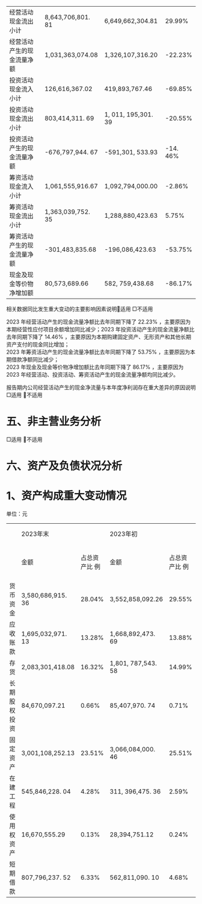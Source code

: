 <html><body><table><tr><td>经营活动现金流出小计</td><td>8,643,706,801. 81</td><td>6,649,662,304.81</td><td>29.99%</td></tr><tr><td>经营活动产生的现金流量净 额</td><td>1,031,363,074.08</td><td>1,326,107,316.20</td><td>-22.23%</td></tr><tr><td>投资活动现金流入小计</td><td>126,616,367.02</td><td>419,893,767.46</td><td>-69.85%</td></tr><tr><td>投资活动现金流出小计</td><td>803,414,311. 69</td><td>1, 011, 195,301. 39</td><td>-20.55%</td></tr><tr><td>投资活动产生的现金流量净 额</td><td>-676,797,944. 67</td><td>-591,301, 533.93</td><td>-14. 46%</td></tr><tr><td>筹资活动现金流入小计</td><td>1,061,555,916.67</td><td>1,092,794,000.00</td><td>-2.86%</td></tr><tr><td>筹资活动现金流出小计</td><td>1,363,039,752. 35</td><td>1,288,880,423.63</td><td>5.75%</td></tr><tr><td>筹资活动产生的现金流量净 额</td><td>-301,483,835.68</td><td>-196,086,423.63</td><td>-53.75%</td></tr><tr><td>现金及现金等价物净增加额</td><td>80,573,689.66</td><td>582, 759,438.68</td><td>-86.17%</td></tr></table></body></html>

相关数据同比发生重大变动的主要影响因素说明适用 □不适用  

2023 年经营活动产生的现金流量净额比去年同期下降了 $2 2 . 2 3 \%$ ，主要原因为本期经营性应付项目余额增加同比减少；2023 年投资活动产生的现金流量净额比去年同期下降了 $1 4 . 4 6 \%$ ，主要原因为本期购建固定资产、无形资产和其他长期资产支付的现金同比增加；  
2023 年筹资活动产生的现金流量净额比去年同期下降了 $5 3 . 7 5 \%$ ，主要原因为本期借款净额同比减少；  
2023 年现金及现金等价物净增加额比去年同期下降了 $8 6 . 1 7 \%$ ，主要原因为 2023 年经营活动、投资活动、筹资活动产生的现金流量净额均同比减少。  

报告期内公司经营活动产生的现金净流量与本年度净利润存在重大差异的原因说明□适用 不适用  

# 五、非主营业务分析  

□适用 不适用  

# 六、资产及负债状况分析  

# 1、资产构成重大变动情况  

单位：元  


<html><body><table><tr><td rowspan="2"></td><td colspan="2">2023年末</td><td colspan="2">2023年初</td><td rowspan="2">比重增减</td><td rowspan="2">重大变动说 明</td></tr><tr><td>金额</td><td>占总资产比 例</td><td>金额</td><td>占总资产比 例</td></tr><tr><td>货币资金</td><td>3,580,686,915. 36</td><td>28.04%</td><td>3,552,858,092.26</td><td>29.55%</td><td>-1.51%</td><td></td></tr><tr><td>应收账款</td><td>1,695,032,971. 13</td><td>13.28%</td><td>1,668,892,473. 69</td><td>13.88%</td><td>-0.60%</td><td></td></tr><tr><td>存货</td><td>2,083,301,418.08</td><td>16.32%</td><td>1,801, 787,543. 58</td><td>14.99%</td><td>1.33%</td><td></td></tr><tr><td>长期股权投资</td><td>84,670,097.21</td><td>0.66%</td><td>85,407,970. 74</td><td>0.71%</td><td>-0.05%</td><td></td></tr><tr><td>固定资产</td><td>3,001,108,252.13</td><td>23.51%</td><td>3,066,084,000. 46</td><td>25.51%</td><td>-2.00%</td><td></td></tr><tr><td>在建工程</td><td>545,846,228. 04</td><td>4.28%</td><td>311, 396,475. 36</td><td>2.59%</td><td>1.69%</td><td></td></tr><tr><td>使用权资产</td><td>16,670,555.29</td><td>0.13%</td><td>28,394,751.12</td><td>0.24%</td><td>-0.11%</td><td></td></tr><tr><td>短期借款</td><td>807,796,237. 52</td><td>6.33%</td><td>562,811,090. 10</td><td>4.68%</td><td>1. 65%</td><td></td></tr></table></body></html>  